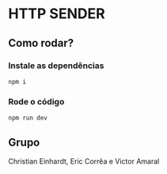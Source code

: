 # HTTP SENDER
## Como rodar?
### Instale as dependências
```
npm i
```
### Rode o código
```
npm run dev
```
## Grupo
Christian Einhardt, Eric Corrêa e Victor Amaral